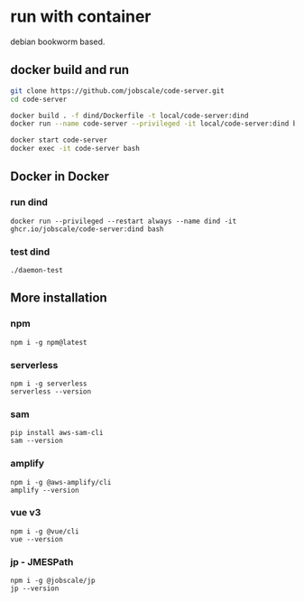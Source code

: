 # run with container

debian bookworm based.

## docker build and run

```bash
git clone https://github.com/jobscale/code-server.git
cd code-server

docker build . -f dind/Dockerfile -t local/code-server:dind
docker run --name code-server --privileged -it local/code-server:dind bash

docker start code-server
docker exec -it code-server bash
```

## Docker in Docker

### run dind

```
docker run --privileged --restart always --name dind -it ghcr.io/jobscale/code-server:dind bash
```

### test dind

```
./daemon-test
```

## More installation

### npm

```
npm i -g npm@latest
```

### serverless

```
npm i -g serverless
serverless --version
```

### sam

```
pip install aws-sam-cli
sam --version
```

### amplify

```
npm i -g @aws-amplify/cli
amplify --version
```

### vue v3

```
npm i -g @vue/cli
vue --version
```

### jp - JMESPath

```
npm i -g @jobscale/jp
jp --version
```
